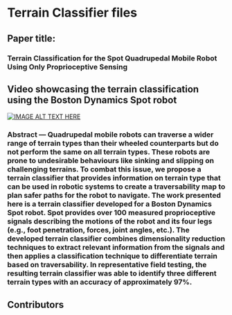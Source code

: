 # Terrain Classifier files
## Paper title: 
### Terrain Classification for the Spot Quadrupedal Mobile Robot Using Only Proprioceptive Sensing

## Video showcasing the terrain classification using the Boston Dynamics Spot robot
[![IMAGE ALT TEXT HERE](https://img.youtube.com/vi/VEtKG984fVE/0.jpg)](https://www.youtube.com/watch?v=VEtKG984fVE)




### Abstract — Quadrupedal mobile robots can traverse a wider range of terrain types than their wheeled counterparts but do not perform the same on all terrain types. These robots are prone to undesirable behaviours like sinking and slipping on challenging terrains. To combat this issue, we propose a terrain classifier that provides information on terrain type that can be used in robotic systems to create a traversability map to plan safer paths for the robot to navigate. The work presented here is a terrain classifier developed for a Boston Dynamics Spot robot. Spot provides over 100 measured proprioceptive signals describing the motions of the robot and its four legs (e.g., foot penetration, forces, joint angles, etc.). The developed terrain classifier combines dimensionality reduction techniques to extract relevant information from the signals and then applies a classification technique to differentiate terrain based on traversability. In representative field testing, the resulting terrain classifier was able to identify three different terrain types with an accuracy of approximately 97%.

## Contributors
